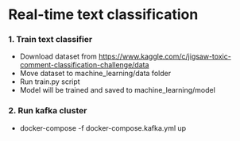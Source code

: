 # Real-time text classification

### 1. Train text classifier
- Download dataset from https://www.kaggle.com/c/jigsaw-toxic-comment-classification-challenge/data
- Move dataset to machine_learning/data folder
- Run train.py script
- Model will be trained and saved to machine_learning/model 

### 2. Run kafka cluster
- docker-compose -f docker-compose.kafka.yml up

